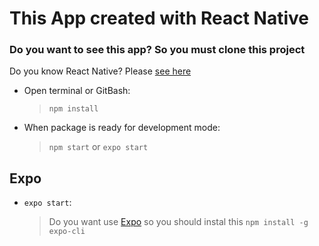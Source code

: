 # This App created with React Native

### Do you want to see this app? So you must clone this project
Do you know React Native? Please [see here](https://reactnative.dev/)
- Open terminal or GitBash:
	> `npm install`

- When package is ready for development mode:
	> `npm start` or `expo start`

## Expo

- `expo start`:
	> Do you want use [Expo](https://khan.github.io/KaTeX/) so you should instal this `npm install -g expo-cli`

